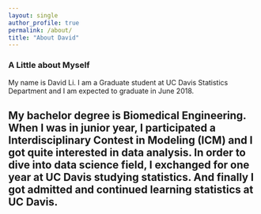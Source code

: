 ```yaml
---
layout: single
author_profile: true
permalink: /about/
title: "About David"
---
```


### A Little about Myself

My name is David Li. I am a Graduate student at UC Davis Statistics Department and I am expected to graduate in June 2018. 

My bachelor degree is Biomedical Engineering. When I was in junior year, I participated a Interdisciplinary Contest in Modeling (ICM) and I got quite interested in data analysis. In order to dive into data science field, I exchanged for one year at UC Davis studying statistics. And finally I got admitted and continued learning statistics at UC Davis. 
---

